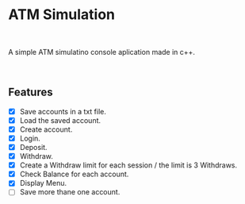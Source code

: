 # ATM Simulation

<br>

A simple ATM simulatino console aplication made in c++.

<br>

## Features

- [x] Save accounts in a txt file.
- [x] Load the saved account.
- [x] Create account.
- [x] Login.
- [x] Deposit.
- [x] Withdraw.
- [x] Create a Withdraw limit for each session / the limit is 3 Withdraws.
- [x] Check Balance for each account.
- [x] Display Menu.
- [ ]  Save more thane one account.
